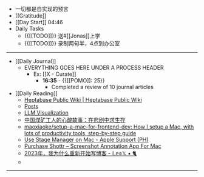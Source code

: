 - 一切都是自实现的预言
- [[Gratitude]]
- [[Day Start]] 04:46
- Daily Tasks
    - {{[[TODO]]}} 送#[[Jonas]]上学
    - {{[[TODO]]}} 录制两句半，4点到办公室
- ---
- [[Daily Journal]] 
    - EVERYTHING GOES HERE UNDER A PROCESS HEADER
        - Ex: [[X - Curate]]
            - **16:35** - {{[[POMO]]: 25}}
                -  Completed a review of 10 journal articles
- [[Daily Reading]]
    - [Heptabase Public Wiki | Heptabase Public Wiki](https://wiki.heptabase.com/)
    - [Posts](https://www.nazha.co/)
    - [LLM Visualization](https://bbycroft.net/llm)
    - [中国煤矿工人的心酸故事：在悲剧中求生存](https://www.voachinese.com/a/tragedy-of-china-coalmines-20231209/7391285.html?utm_source=twitter&utm_medium=social&utm_campaign=dlvr.it)
    - [maoxiaoke/setup-a-mac-for-frontend-dev: How I setup a Mac, with lots of productivity tools, step-by-step guide](https://github.com/maoxiaoke/setup-a-mac-for-frontend-dev)
    - [Use Stage Manager on Mac - Apple Support (PH)](https://support.apple.com/en-ph/102355)
    -  [Purchase Shottr – Screenshot Annotation App For Mac](https://shottr.cc/purchase.html)
    - [2023年，我为什么重新开始写博客 - 𝕃𝕖𝕠𝕏 ▪︎ 🐈](http://hilll.net/archives/1)
    - 
- ---
